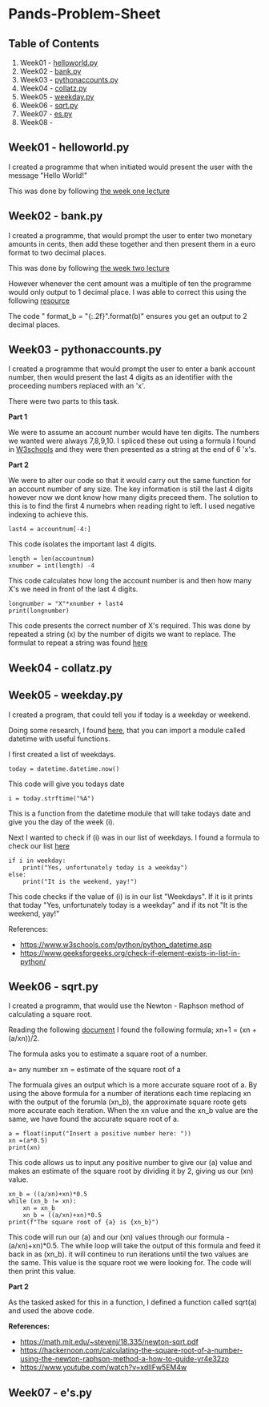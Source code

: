# **Pands-Problem-Sheet**

## **Table of Contents**

1. Week01 - [helloworld.py](#week01---helloworldpy)
2. Week02 - [bank.py](#week02---bankpy)
3. Week03 - [pythonaccounts.py](#week03---pythonaccountspy)
4. Week04 - [collatz.py](#week03---pythonaccountspy)
5. Week05 - [weekday.py](#week05---weekdaypy)
6. Week06 - [sqrt.py](#week06---sqrtpy)
7. Week07 - [es.py](#week07---espy)
8. Week08 - 


## **Week01 - helloworld.py**

I created a programme that when initiated would present the user with the message "Hello World!"

This was done by following [the week one lecture](https://web.microsoftstream.com/video/5db36fd4-f7b5-42dd-925f-87b7530c1b2f)

## **Week02 - bank.py**

I created a programme, that would prompt the user to enter two monetary amounts in cents, then add these together and then present them in a euro format to two decimal places.

This was done by following [the week two lecture](https://web.microsoftstream.com/video/a837d9b7-e63f-4df7-942f-461aade818e9)

However whenever the cent amount was a multiple of ten the programme would only output to 1 decimal place. I was able to correct this using the following [resource](https://pythonguides.com/python-print-2-decimal-places/)

The code " format_b = "{:.2f}".format(b)"  ensures you get an output to 2 decimal places.

## **Week03 - pythonaccounts.py**

I created a programme that would prompt the user to enter a bank account number, then would present the last 4 digits as an identifier with the proceeding numbers replaced with an 'x'.

There were two parts to this task. 

**Part 1**

We were to assume an account number would have ten digits. The numbers we wanted were always 7,8,9,10. I spliced these out using a formula I found in [W3schools](https://www.w3schools.com/Python/python_strings_slicing.asp) and they were then presented as a string at the end of 6 'x's.

**Part 2**

We were to alter our code so that it would carry out the same function for an account number of any size.  The key information is still the last 4 digits however now we dont know how many digits preceed them. The solution to this is to find the first 4 numebrs when reading right to left. I used negative indexing to achieve this. 

``
last4 = accountnum[-4:]
``

This code isolates the important last 4 digits. 

```
length = len(accountnum)
xnumber = int(length) -4
```

This code calculates how long the account number is and then how many X's we need in front of the last 4 digits. 

```
longnumber = "X"*xnumber + last4
print(longnumber)
```


This code presents the correct number of X's required. This was done by repeated a string (x) by the number of digits we want to replace. The formulat to repeat a string was found [here](https://www.w3schools.in/python/repeat-string-in-python#:~:text=Sometimes%20we%20need%20to%20repeat,strings%20to%20a%20certain%20length)


## **Week04 - collatz.py**


## **Week05 - weekday.py**

I created a program, that could tell you if today is a weekday or weekend. 

Doing some research, I found [here](https://www.w3schools.com/python/python_datetime.asp), that you can import a module called datetime with useful functions. 

I first created a list of weekdays.

```
today = datetime.datetime.now()
```
This code will give you todays date

```
i = today.strftime("%A") 
```

This is a function from the datetime module that will take todays date and give you the day of the week (i).

Next I wanted to check if (i) was in our list of weekdays. I found a formula to check our list [here](https://www.geeksforgeeks.org/check-if-element-exists-in-list-in-python/)

```
if i in weekday:
    print("Yes, unfortunately today is a weekday")
else:
    print("It is the weekend, yay!")
```
This code checks if the value of (i) is in our list "Weekdays". If it is it prints that today "Yes, unfortunately today is a weekday" and if its not "It is the weekend, yay!"

References:

+ https://www.w3schools.com/python/python_datetime.asp
+ https://www.geeksforgeeks.org/check-if-element-exists-in-list-in-python/

## **Week06 - sqrt.py**

I created a programm, that would use the Newton - Raphson method of calculating a square root. 

Reading the following [document](https://math.mit.edu/~stevenj/18.335/newton-sqrt.pdf)  I found the following formula;
xn+1 = (xn + (a/xn))/2.

The formula asks you to estimate a square root of a number. 

a= any number
xn =  estimate of the square root of a

The formuala gives an output which is a more accurate square root of a.  By using the above formula for a number of iterations each time replacing xn with the output of the forumla (xn_b), the approximate square roote gets more accurate each iteration. When the xn value and the xn_b value are the same, we have found the accurate square root of a. 

```
a = float(input("Insert a positive number here: "))
xn =(a*0.5)  
print(xn)

```
This code allows us to input any positive number to give our (a) value and makes an estimate of the square root by dividing it by 2, giving us our (xn) value.

```
xn_b = ((a/xn)+xn)*0.5 
while (xn_b != xn):
    xn = xn_b
    xn_b = ((a/xn)+xn)*0.5  
print(f"The square root of {a} is {xn_b}")
```

This code will run our (a) and our (xn) values through our formula - (a/xn)+xn)*0.5. The while loop will take the output of this formula and feed it back in as (xn_b). it will contineu to run iterations until the two values are the same. This value is the square root we were looking for. The code will then print this value.

**Part 2**

As the tasked asked for this in a function, I defined a function called sqrt(a) and used the above code. 

**References:**

+ https://math.mit.edu/~stevenj/18.335/newton-sqrt.pdf 
+ https://hackernoon.com/calculating-the-square-root-of-a-number-using-the-newton-raphson-method-a-how-to-guide-yr4e32zo
+ https://www.youtube.com/watch?v=xdlIFw5EM4w


## **Week07 - e's.py**

